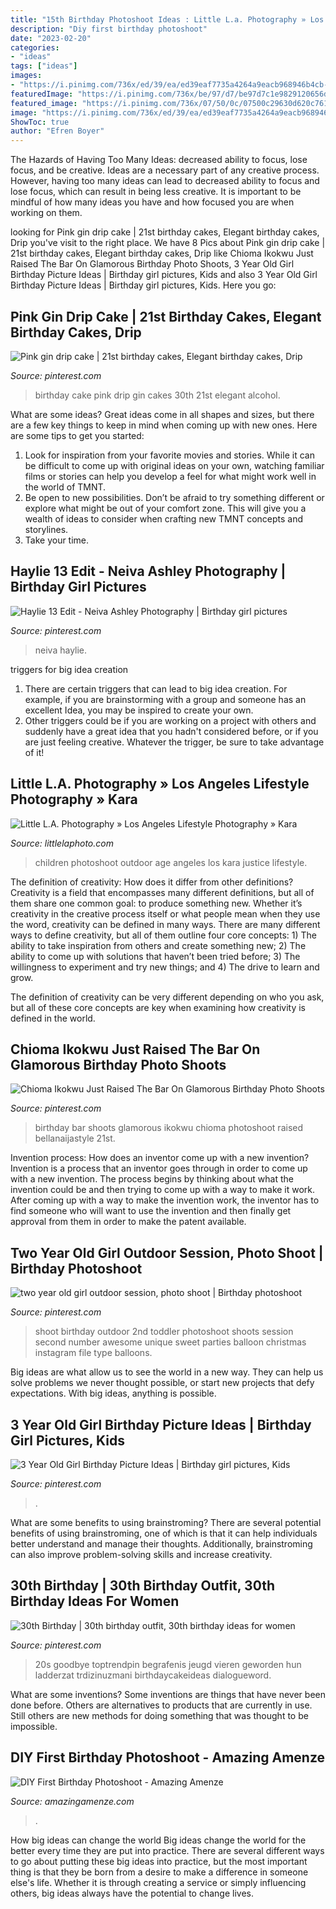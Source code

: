 ```yaml
---
title: "15th Birthday Photoshoot Ideas : Little L.a. Photography » Los Angeles Lifestyle Photography » Kara"
description: "Diy first birthday photoshoot"
date: "2023-02-20"
categories:
- "ideas"
tags: ["ideas"]
images:
- "https://i.pinimg.com/736x/ed/39/ea/ed39eaf7735a4264a9eacb968946b4cb--christmas-photo-shoot-christmas-photography.jpg"
featuredImage: "https://i.pinimg.com/736x/be/97/d7/be97d7c1e9829120656d6eb8f1ccc2d7.jpg"
featured_image: "https://i.pinimg.com/736x/07/50/0c/07500c29630d620c761f8d710889e3c4.jpg"
image: "https://i.pinimg.com/736x/ed/39/ea/ed39eaf7735a4264a9eacb968946b4cb--christmas-photo-shoot-christmas-photography.jpg"
ShowToc: true
author: "Efren Boyer"
---
```



The Hazards of Having Too Many Ideas: decreased ability to focus, lose focus, and be creative.
Ideas are a necessary part of any creative process. However, having too many ideas can lead to decreased ability to focus and lose focus, which can result in being less creative. It is important to be mindful of how many ideas you have and how focused you are when working on them.

	

		
looking for Pink gin drip cake | 21st birthday cakes, Elegant birthday cakes, Drip you've visit to the right place. We have 8 Pics about Pink gin drip cake | 21st birthday cakes, Elegant birthday cakes, Drip like Chioma Ikokwu Just Raised The Bar On Glamorous Birthday Photo Shoots, 3 Year Old Girl Birthday Picture Ideas | Birthday girl pictures, Kids and also 3 Year Old Girl Birthday Picture Ideas | Birthday girl pictures, Kids. Here you go:
		
    
## Pink Gin Drip Cake | 21st Birthday Cakes, Elegant Birthday Cakes, Drip

<img loading=lazy src="https://i.pinimg.com/736x/be/97/d7/be97d7c1e9829120656d6eb8f1ccc2d7.jpg" onerror="this.onerror=null;this.src='https://tse2.mm.bing.net/th?id=OIP.Ragq3R_TNBky3JSVwNzLvgHaJ3&amp;pid=15.1';" alt="Pink gin drip cake | 21st birthday cakes, Elegant birthday cakes, Drip">

_Source: pinterest.com_

>birthday cake pink drip gin cakes 30th 21st elegant alcohol. 

	

What are some ideas?
Great ideas come in all shapes and sizes, but there are a few key things to keep in mind when coming up with new ones. Here are some tips to get you started: 
1. Look for inspiration from your favorite movies and stories. While it can be difficult to come up with original ideas on your own, watching familiar films or stories can help you develop a feel for what might work well in the world of TMNT. 
2. Be open to new possibilities. Don’t be afraid to try something different or explore what might be out of your comfort zone. This will give you a wealth of ideas to consider when crafting new TMNT concepts and storylines. 
3. Take your time.

    
## Haylie 13 Edit - Neiva Ashley Photography | Birthday Girl Pictures

<img loading=lazy src="https://i.pinimg.com/736x/07/50/0c/07500c29630d620c761f8d710889e3c4.jpg" onerror="this.onerror=null;this.src='https://tse1.mm.bing.net/th?id=OIP.posOAb589obkwlZXn2_hugAAAA&amp;pid=15.1';" alt="Haylie 13 Edit - Neiva Ashley Photography | Birthday girl pictures">

_Source: pinterest.com_

>neiva haylie. 

	

triggers for big idea creation
1. There are certain triggers that can lead to big idea creation. For example, if you are brainstorming with a group and someone has an excellent Idea, you may be inspired to create your own. 
2. Other triggers could be if you are working on a project with others and suddenly have a great idea that you hadn't considered before, or if you are just feeling creative. Whatever the trigger, be sure to take advantage of it!

    
## Little L.A. Photography » Los Angeles Lifestyle Photography » Kara

<img loading=lazy src="http://littlelaphoto.com/wordpress/wp-content/uploads/2013/06/cute-outdoor-photoshoot-ideas.jpg" onerror="this.onerror=null;this.src='https://tse1.mm.bing.net/th?id=OIP.PylCKacSmt5bq-ZlX3cqfQHaLH&amp;pid=15.1';" alt="Little L.A. Photography » Los Angeles Lifestyle Photography » Kara">

_Source: littlelaphoto.com_

>children photoshoot outdoor age angeles los kara justice lifestyle. 

	

The definition of creativity: How does it differ from other definitions?
Creativity is a field that encompasses many different definitions, but all of them share one common goal: to produce something new. Whether it’s creativity in the creative process itself or what people mean when they use the word, creativity can be defined in many ways. 
There are many different ways to define creativity, but all of them outline four core concepts: 1) The ability to take inspiration from others and create something new; 2) The ability to come up with solutions that haven’t been tried before; 3) The willingness to experiment and try new things; and 4) The drive to learn and grow. 

The definition of creativity can be very different depending on who you ask, but all of these core concepts are key when examining how creativity is defined in the world.

    
## Chioma Ikokwu Just Raised The Bar On Glamorous Birthday Photo Shoots

<img loading=lazy src="https://i.pinimg.com/736x/c6/99/6d/c6996dfdcaea67ff44ad80a294b38c54.jpg" onerror="this.onerror=null;this.src='https://tse2.mm.bing.net/th?id=OIP.ol6Ms1EfmWTXM-fRw9yszAHaIq&amp;pid=15.1';" alt="Chioma Ikokwu Just Raised The Bar On Glamorous Birthday Photo Shoots">

_Source: pinterest.com_

>birthday bar shoots glamorous ikokwu chioma photoshoot raised bellanaijastyle 21st. 

	

Invention process: How does an inventor come up with a new invention?
Invention is a process that an inventor goes through in order to come up with a new invention. The process begins by thinking about what the invention could be and then trying to come up with a way to make it work. After coming up with a way to make the invention work, the inventor has to find someone who will want to use the invention and then finally get approval from them in order to make the patent available.

    
## Two Year Old Girl Outdoor Session, Photo Shoot | Birthday Photoshoot

<img loading=lazy src="https://i.pinimg.com/736x/ed/39/ea/ed39eaf7735a4264a9eacb968946b4cb--christmas-photo-shoot-christmas-photography.jpg" onerror="this.onerror=null;this.src='https://tse3.mm.bing.net/th?id=OIP.JZsZn6islUgo9OOqqxkGuQHaLH&amp;pid=15.1';" alt="two year old girl outdoor session, photo shoot | Birthday photoshoot">

_Source: pinterest.com_

>shoot birthday outdoor 2nd toddler photoshoot shoots session second number awesome unique sweet parties balloon christmas instagram file type balloons. 

	

Big ideas are what allow us to see the world in a new way. They can help us solve problems we never thought possible, or start new projects that defy expectations. With big ideas, anything is possible.

    
## 3 Year Old Girl Birthday Picture Ideas | Birthday Girl Pictures, Kids

<img loading=lazy src="https://i.pinimg.com/736x/1b/38/9a/1b389ad5e134d5c9575b718e2e39fc9b.jpg" onerror="this.onerror=null;this.src='https://tse4.mm.bing.net/th?id=OIP.Kklc3DuM3dfu9JioDJ4s2QHaLH&amp;pid=15.1';" alt="3 Year Old Girl Birthday Picture Ideas | Birthday girl pictures, Kids">

_Source: pinterest.com_

>. 

	

What are some benefits to using brainstroming?
There are several potential benefits of using brainstroming, one of which is that it can help individuals better understand and manage their thoughts. Additionally, brainstroming can also improve problem-solving skills and increase creativity.

    
## 30th Birthday | 30th Birthday Outfit, 30th Birthday Ideas For Women

<img loading=lazy src="https://i.pinimg.com/736x/b6/93/99/b6939921abfe9d77e9c3b4772d88c8d1.jpg" onerror="this.onerror=null;this.src='https://tse2.mm.bing.net/th?id=OIP.R15IILNFMdPDh28HvwZDOAHaLt&amp;pid=15.1';" alt="30th Birthday | 30th birthday outfit, 30th birthday ideas for women">

_Source: pinterest.com_

>20s goodbye toptrendpin begrafenis jeugd vieren geworden hun ladderzat trdizinuzmani birthdaycakeideas dialogueword. 

	

What are some inventions?
Some inventions are things that have never been done before. Others are alternatives to products that are currently in use. Still others are new methods for doing something that was thought to be impossible.

    
## DIY First Birthday Photoshoot - Amazing Amenze

<img loading=lazy src="https://amazingamenze.com/wp-content/uploads/2020/04/first-birthday-photoshoot-300x400.jpg" onerror="this.onerror=null;this.src='https://tse4.mm.bing.net/th?id=OIP.dVmAyO6qQ_1eiQRG7qM8wwAAAA&amp;pid=15.1';" alt="DIY First Birthday Photoshoot - Amazing Amenze">

_Source: amazingamenze.com_

>. 

	

How big ideas can change the world
Big ideas change the world for the better every time they are put into practice. There are several different ways to go about putting these big ideas into practice, but the most important thing is that they be born from a desire to make a difference in someone else's life. Whether it is through creating a service or simply influencing others, big ideas always have the potential to change lives.

